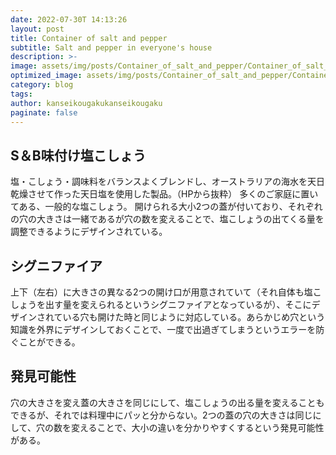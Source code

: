 ```yaml
---
date: 2022-07-30T 14:13:26
layout: post
title: Container of salt and pepper
subtitle: Salt and pepper in everyone's house
description: >-
image: assets/img/posts/Container_of_salt_and_pepper/Container_of_salt_and_pepper.jpg
optimized_image: assets/img/posts/Container_of_salt_and_pepper/Container_of_salt_and_pepper_resized_thumbnail.jpg
category: blog
tags: 
author: kanseikougakukanseikougaku
paginate: false
---
```


## S＆B味付け塩こしょう

塩・こしょう・調味料をバランスよくブレンドし、オーストラリアの海水を天日乾燥させて作った天日塩を使用した製品。（HPから抜粋）
多くのご家庭に置いてある、一般的な塩こしょう。
開けられる大小2つの蓋が付いており、それぞれの穴の大きさは一緒であるが穴の数を変えることで、塩こしょうの出てくる量を調整できるようにデザインされている。

## シグニファイア

上下（左右）に大きさの異なる2つの開け口が用意されていて（それ自体も塩こしょうを出す量を変えられるというシグニファイアとなっているが）、そこにデザインされている穴も開けた時と同じように対応している。あらかじめ穴という知識を外界にデザインしておくことで、一度で出過ぎてしまうというエラーを防ぐことができる。

## 発見可能性

穴の大きさを変え蓋の大きさを同じにして、塩こしょうの出る量を変えることもできるが、それでは料理中にパッと分からない。2つの蓋の穴の大きさは同じにして、穴の数を変えることで、大小の違いを分かりやすくするという発見可能性がある。